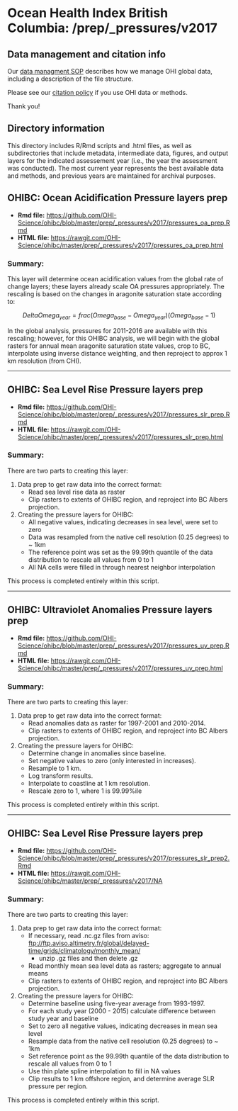 # Ocean Health Index British Columbia: /prep/_pressures/v2017

<!--This folder describes the methods used to prepare data for _GOALNAME_ for the OHIBC assessment.

More information about this goal is available [here](http://ohi-science.org/goals/#artisanal-fishing-opportunities).

-->

## Data management and citation info

Our [data managment SOP](https://rawgit.com/OHI-Science/ohiprep/master/src/dataOrganization_SOP.html) describes how we manage OHI global data, including a description of the file structure.

Please see our [citation policy](http://ohi-science.org/citation-policy/) if you use OHI data or methods.

Thank you!

## Directory information

This directory includes R/Rmd scripts and .html files, as well as subdirectories that include metadata, intermediate data, figures, and output layers for the indicated assessement year (i.e., the year the assessment was conducted).  The most current year represents the best available data and methods, and previous years are maintained for archival purposes.

## OHIBC: Ocean Acidification Pressure layers prep

* __Rmd file:__ https://github.com/OHI-Science/ohibc/blob/master/prep/_pressures/v2017/pressures_oa_prep.Rmd 
* __HTML file:__ https://rawgit.com/OHI-Science/ohibc/master/prep/_pressures/v2017/pressures_oa_prep.html

### Summary:

This layer will determine ocean acidification values from the global rate of change layers; these layers already scale OA pressures appropriately.  The rescaling is based on the changes in aragonite saturation state according to:

$$Delta Omega_{year} = frac{(Omega_{base} - Omega_{year})}{(Omega_{base} - 1)}$$
    
In the global analysis, pressures for 2011-2016 are available with this rescaling; however, for this OHIBC analysis, we will begin with the global rasters for annual mean aragonite saturation state values, crop to BC, interpolate using inverse distance weighting, and then reproject to approx 1 km resolution (from CHI).

-----

## OHIBC: Sea Level Rise Pressure layers prep

* __Rmd file:__ https://github.com/OHI-Science/ohibc/blob/master/prep/_pressures/v2017/pressures_slr_prep.Rmd 
* __HTML file:__ https://rawgit.com/OHI-Science/ohibc/master/prep/_pressures/v2017/pressures_slr_prep.html

### Summary:

There are two parts to creating this layer:

1. Data prep to get raw data into the correct format:
    * Read sea level rise data as raster
    * Clip rasters to extents of OHIBC region, and reproject into BC Albers projection.
2. Creating the pressure layers for OHIBC:
    * All negative values, indicating decreases in sea level, were set to zero
    * Data was resampled from the native cell resolution (0.25 degrees) to ~ 1km
    * The reference point was set as the 99.99th quantile of the data distribution to rescale all values from 0 to 1
    * All NA cells were filled in through nearest neighbor interpolation
    
This process is completed entirely within this script.

-----

## OHIBC: Ultraviolet Anomalies Pressure layers prep

* __Rmd file:__ https://github.com/OHI-Science/ohibc/blob/master/prep/_pressures/v2017/pressures_uv_prep.Rmd 
* __HTML file:__ https://rawgit.com/OHI-Science/ohibc/master/prep/_pressures/v2017/pressures_uv_prep.html

### Summary:

There are two parts to creating this layer:

1. Data prep to get raw data into the correct format:
    * Read anomalies data as raster for 1997-2001 and 2010-2014.
    * Clip rasters to extents of OHIBC region, and reproject into BC Albers projection.
2. Creating the pressure layers for OHIBC:
    * Determine change in anomalies since baseline.
    * Set negative values to zero (only interested in increases).
    * Resample to 1 km.
    * Log transform results.
    * Interpolate to coastline at 1 km resolution.
    * Rescale zero to 1, where 1 is 99.99%ile
    
This process is completed entirely within this script.

-----

## OHIBC: Sea Level Rise Pressure layers prep

* __Rmd file:__ https://github.com/OHI-Science/ohibc/blob/master/prep/_pressures/v2017/pressures_slr_prep2.Rmd 
* __HTML file:__ https://rawgit.com/OHI-Science/ohibc/master/prep/_pressures/v2017/NA

### Summary:

There are two parts to creating this layer:

1. Data prep to get raw data into the correct format:
    * If necessary, read .nc.gz files from aviso: ftp://ftp.aviso.altimetry.fr/global/delayed-time/grids/climatology/monthly_mean/
        * unzip .gz files and then delete .gz 
    * Read monthly mean sea level data as rasters; aggregate to annual means
    * Clip rasters to extents of OHIBC region, and reproject into BC Albers projection.
2. Creating the pressure layers for OHIBC:
    * Determine baseline using five-year average from 1993-1997.
    * For each study year (2000 - 2015) calculate difference between study year and baseline
    * Set to zero all negative values, indicating decreases in mean sea level
    * Resample data from the native cell resolution (0.25 degrees) to ~ 1km
    * Set reference point as the 99.99th quantile of the data distribution to rescale all values from 0 to 1
    * Use thin plate spline interpolation to fill in NA values
    * Clip results to 1 km offshore region, and determine average SLR pressure per region.
    
This process is completed entirely within this script.


